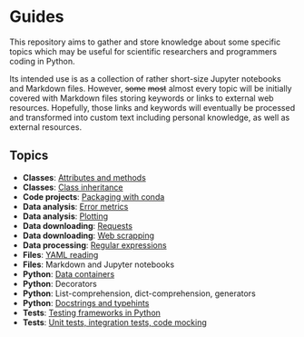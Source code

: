 # Guides

This repository aims to gather and store knowledge about some specific topics which 
may be useful for scientific researchers and programmers coding in Python.

Its intended use is as a collection of rather short-size Jupyter notebooks and 
Markdown files. However, ~~some~~ ~~most~~ almost every topic will be initially 
covered with Markdown files storing keywords or links to external web resources. 
Hopefully, those links and keywords will eventually be processed and transformed into 
custom text including personal knowledge, as well as external resources.

## Topics
- **Classes**: [Attributes and methods](guides/classes_attributes_methods.ipynb)
- **Classes**: [Class inheritance](guides/classes_inheritance.md)
- **Code projects**: [Packaging with conda](guides/code_projects_packaging_conda.md)
- **Data analysis**: [Error metrics](guides/data_analysis_error_metrics.md)
- **Data analysis**: [Plotting](guides/data_analysis_plotting.md)
- **Data downloading**: [Requests](guides/downloads_requests.md)
- **Data downloading**: [Web scrapping](guides/downloads_scrapping.md)
- **Data processing**: [Regular expressions](guides/data_processing_regular_expressions.md)
- **Files**: [YAML reading](guides/files_yaml.md)
- **Files**: Markdown and Jupyter notebooks
- **Python**: [Data containers](guides/python_data_containers.md)
- **Python**: Decorators
- **Python**: List-comprehension, dict-comprehension, generators
- **Python**: [Docstrings and typehints](guides/python_docstrings_typehints.md)
- **Tests**: [Testing frameworks in Python](guides/testing_frameworks.md)
- **Tests**: [Unit tests, integration tests, code mocking](guides/testing_types_and_mocking.md)
